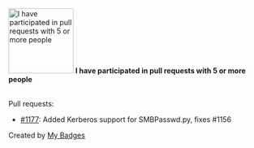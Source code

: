 <img src="https://github.com/my-badges/my-badges/blob/master/src/all-badges/pr-collaboration/pr-collaboration-5.png?raw=true" alt="I have participated in pull requests with 5 or more people" title="I have participated in pull requests with 5 or more people" width="128">
<strong>I have participated in pull requests with 5 or more people</strong>
<br><br>

Pull requests:

- <a href="https://github.com/fortra/impacket/pull/1177">#1177</a>: Added Kerberos support for SMBPasswd.py, fixes #1156


Created by <a href="https://github.com/my-badges/my-badges">My Badges</a>